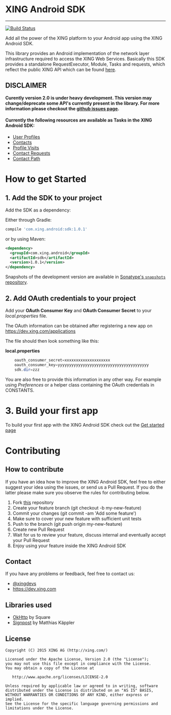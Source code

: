 # XING Android SDK
---

[![Build Status](https://travis-ci.org/xing/xing-android-sdk.svg?branch=master)](https://travis-ci.org/xing/xing-android-sdk)

Add all the power of the XING platform to your Android app using the XING Android SDK.

This library provides an Android implementation of the network layer infrastructure required to access
the XING Web Services. Basically this SDK provides a standalone RequestExecutor, Module, Tasks and requests, which reflect the public XING API which can be found [here](https://dev.xing.com/docs/resources).

## DISCLAIMER

__Curently version 2.0 is under heavy development. This version may change/deprecate some API's currently present in the library. For more information please checkout the [github issues page](https://github.com/xing/xing-android-sdk/issues).__

#### Currently the following resources are available as Tasks in the XING Android SDK:

- [User Profiles](https://dev.xing.com/docs/resources#user-profiles)
- [Contacts](https://dev.xing.com/docs/resources#contacts)
- [Profile Visits](https://dev.xing.com/docs/resources#profile-visits)
- [Contact Requests](https://dev.xing.com/docs/resources#contact-requests)
- [Contact Path](https://dev.xing.com/docs/resources#contact-path)


How to get Started
==========

## 1. Add the SDK to your project

Add the SDK as a dependency:

Either through Gradle:

```gradle
compile 'com.xing.android:sdk:1.0.1'
```
or by using Maven:

```xml
<dependency>
  <groupId>com.xing.android</groupId>
  <artifactId>sdk</artifactId>
  <version>1.0.1</version>
</dependency>
```

Snapshots of the development version are available in [Sonatype's `snapshots` repository](https://oss.sonatype.org/content/repositories/snapshots/com/xing/android/sdk/).

## 2. Add OAuth credentials to your project

Add your **OAuth Consumer Key** and **OAuth Consumer Secret** to your *local.properties* file.

The OAuth information can be obtained after registering a new app on <https://dev.xing.com/applications>

The file should then look something like this:

**local.properties**

```java
	oauth_consumer_secret=xxxxxxxxxxxxxxxxxxxx
	oauth_consumer_key=yyyyyyyyyyyyyyyyyyyyyyyyyyyyyyyyyyyyyyyy
	sdk.dir=zzz
```

You are also free to provide this information in any other way. For example using *Preferences* or a helper class containing the OAuth credentials in CONSTANTS.

# 3. Build your first app

To build your first app with the XING Android SDK check out the [Get started page](GETTINGSTARTED.md)

Contributing
==========

## How to contribute
If you have an idea how to improve the XING Android SDK, feel free to either suggest your idea using the issues, or send us a Pull Request. If you do the latter please make sure you observe the rules for contributing below.

1. Fork [this](https://github.com/xing/xing-android-sdk) repository
2. Create your feature branch (git checkout -b my-new-feature)
3. Commit your changes (git commit -am 'Add some feature')
4. Make sure to cover your new feature with sufficient unit tests
5. Push to the branch (git push origin my-new-feature)
6. Create new Pull Request
7. Wait for us to review your feature, discuss internal and eventually accept your Pull Request
8. Enjoy using your feature inside the XING Android SDK

## Contact
If you have any problems or feedback, feel free to contact us:

* [@xingdevs](https://twitter.com/xingdevs)
* <https://dev.xing.com>

## Libraries used
* [OkHttp](https://github.com/square/okhttp) by Square
* [Signpost](https://github.com/mttkay/signpost) by Matthias Käppler


## License


  	Copyright (C) 2015 XING AG (http://xing.com/)
    
    Licensed under the Apache License, Version 2.0 (the "License");
    you may not use this file except in compliance with the License.
    You may obtain a copy of the License at
    
       http://www.apache.org/licenses/LICENSE-2.0
    
    Unless required by applicable law or agreed to in writing, software
    distributed under the License is distributed on an "AS IS" BASIS,
    WITHOUT WARRANTIES OR CONDITIONS OF ANY KIND, either express or implied.
    See the License for the specific language governing permissions and
    limitations under the License.



